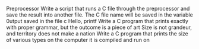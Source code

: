 Preprocessor Write a script that runs a C file through the preprocessor and save the result into another file.
The C file name will be saved in the variable
0utput saved in the file c
Hello, printf
Write a C program that prints exactly with proper grammar, but the outcome is a piece of art
Size is not grandeur, and territory does not make a nation
Write a C program that prints the size of various types on the computer it is compiled and run on
